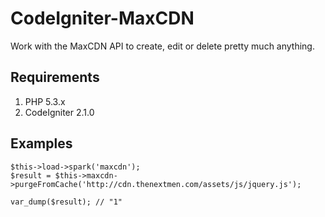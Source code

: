# CodeIgniter-MaxCDN

Work with the MaxCDN API to create, edit or delete pretty much anything.

## Requirements

1. PHP 5.3.x
2. CodeIgniter 2.1.0

## Examples

	$this->load->spark('maxcdn');
	$result = $this->maxcdn->purgeFromCache('http://cdn.thenextmen.com/assets/js/jquery.js');
	
	var_dump($result); // "1"